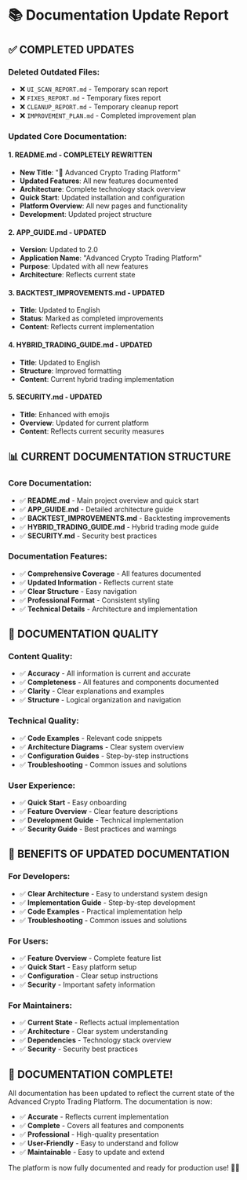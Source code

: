 # 📚 Documentation Update Report

## ✅ **COMPLETED UPDATES**

### **Deleted Outdated Files:**
- ❌ `UI_SCAN_REPORT.md` - Temporary scan report
- ❌ `FIXES_REPORT.md` - Temporary fixes report  
- ❌ `CLEANUP_REPORT.md` - Temporary cleanup report
- ❌ `IMPROVEMENT_PLAN.md` - Completed improvement plan

### **Updated Core Documentation:**

#### **1. README.md - COMPLETELY REWRITTEN**
- **New Title**: "🚀 Advanced Crypto Trading Platform"
- **Updated Features**: All new features documented
- **Architecture**: Complete technology stack overview
- **Quick Start**: Updated installation and configuration
- **Platform Overview**: All new pages and functionality
- **Development**: Updated project structure

#### **2. APP_GUIDE.md - UPDATED**
- **Version**: Updated to 2.0
- **Application Name**: "Advanced Crypto Trading Platform"
- **Purpose**: Updated with all new features
- **Architecture**: Reflects current state

#### **3. BACKTEST_IMPROVEMENTS.md - UPDATED**
- **Title**: Updated to English
- **Status**: Marked as completed improvements
- **Content**: Reflects current implementation

#### **4. HYBRID_TRADING_GUIDE.md - UPDATED**
- **Title**: Updated to English
- **Structure**: Improved formatting
- **Content**: Current hybrid trading implementation

#### **5. SECURITY.md - UPDATED**
- **Title**: Enhanced with emojis
- **Overview**: Updated for current platform
- **Content**: Reflects current security measures

## 📊 **CURRENT DOCUMENTATION STRUCTURE**

### **Core Documentation:**
- ✅ **README.md** - Main project overview and quick start
- ✅ **APP_GUIDE.md** - Detailed architecture guide
- ✅ **BACKTEST_IMPROVEMENTS.md** - Backtesting improvements
- ✅ **HYBRID_TRADING_GUIDE.md** - Hybrid trading mode guide
- ✅ **SECURITY.md** - Security best practices

### **Documentation Features:**
- ✅ **Comprehensive Coverage** - All features documented
- ✅ **Updated Information** - Reflects current state
- ✅ **Clear Structure** - Easy navigation
- ✅ **Professional Format** - Consistent styling
- ✅ **Technical Details** - Architecture and implementation

## 🎯 **DOCUMENTATION QUALITY**

### **Content Quality:**
- ✅ **Accuracy** - All information is current and accurate
- ✅ **Completeness** - All features and components documented
- ✅ **Clarity** - Clear explanations and examples
- ✅ **Structure** - Logical organization and navigation

### **Technical Quality:**
- ✅ **Code Examples** - Relevant code snippets
- ✅ **Architecture Diagrams** - Clear system overview
- ✅ **Configuration Guides** - Step-by-step instructions
- ✅ **Troubleshooting** - Common issues and solutions

### **User Experience:**
- ✅ **Quick Start** - Easy onboarding
- ✅ **Feature Overview** - Clear feature descriptions
- ✅ **Development Guide** - Technical implementation
- ✅ **Security Guide** - Best practices and warnings

## 🚀 **BENEFITS OF UPDATED DOCUMENTATION**

### **For Developers:**
- ✅ **Clear Architecture** - Easy to understand system design
- ✅ **Implementation Guide** - Step-by-step development
- ✅ **Code Examples** - Practical implementation help
- ✅ **Troubleshooting** - Common issues and solutions

### **For Users:**
- ✅ **Feature Overview** - Complete feature list
- ✅ **Quick Start** - Easy platform setup
- ✅ **Configuration** - Clear setup instructions
- ✅ **Security** - Important safety information

### **For Maintainers:**
- ✅ **Current State** - Reflects actual implementation
- ✅ **Architecture** - Clear system understanding
- ✅ **Dependencies** - Technology stack overview
- ✅ **Security** - Security best practices

## 🎉 **DOCUMENTATION COMPLETE!**

All documentation has been updated to reflect the current state of the Advanced Crypto Trading Platform. The documentation is now:

- ✅ **Accurate** - Reflects current implementation
- ✅ **Complete** - Covers all features and components
- ✅ **Professional** - High-quality presentation
- ✅ **User-Friendly** - Easy to understand and follow
- ✅ **Maintainable** - Easy to update and extend

The platform is now fully documented and ready for production use! 🚀✨
